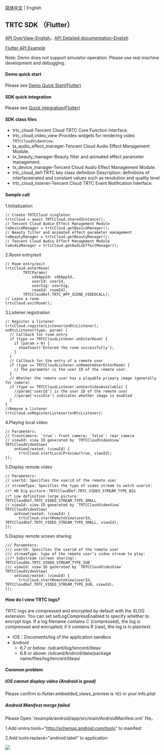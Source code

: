 [简体中文](./README-zh_CN.md) | English

## TRTC SDK （Flutter）

[API OverView-English](https://intl.cloud.tencent.com/document/product/647/39169)，[API Detailed documentation-English](https://pub.dev/documentation/tencent_trtc_cloud_international/latest/)

[Flutter API Example](https://github.com/LiteAVSDK/TRTC_Flutter/tree/master/TRTC-API-Example)

Note: Demo does not support simulator operation. Please use real machine development and debugging.

#### Demo quick start

Please see [Demo Quick Start(Flutter)](https://intl.cloud.tencent.com/document/product/647/39243)

#### SDK quick integration

Please see [Quick integration(Flutter)](https://intl.cloud.tencent.com/document/product/647/35098)

#### SDK class files

* trtc_cloud-Tencent Cloud TRTC Core Function Interface.
* trtc_cloud_video_view-Provides widgets for rendering video `TRTCCloudVideoView`.
* tx_audio_effect_manager-Tencent Cloud Audio Effect Management Module.
* tx_beauty_manager-Beauty filter and animated effect parameter management.
* tx_device_manager-Tencent Cloud Audio Effect Management Module.
* trtc_cloud_def-TRTC key class definition Description: definitions of interfaceerated and constant values such as resolution and quality level
* trtc_cloud_listener-Tencent Cloud TRTC Event Notification Interface.

#### Sample call

1.Initialization
```
// Create TRTCCloud singleton
trtcCloud = await TRTCCloud.sharedInstance();
// Tencent Cloud Audio Effect Management Module
txDeviceManager = trtcCloud.getDeviceManager();
// Beauty filter and animated effect parameter management
txBeautyManager = trtcCloud.getBeautyManager();
// Tencent Cloud Audio Effect Management Module
txAudioManager = trtcCloud.getAudioEffectManager();
```

2.Room entry/exit
```
// Room entry/exit
trtcCloud.enterRoom(
        TRTCParams(
            sdkAppId: sdkAppId,
            userId: userId,
            userSig: userSig,
            roomId: roomId),
        TRTCCloudDef.TRTC_APP_SCENE_VIDEOCALL);
// Leave a room
trtcCloud.exitRoom();
```

3.Listener registration
```
// Register a listener
trtcCloud.registerListener(onRtcListener);
onRtcListener(type, param) {
  // Callback for room entry
  if (type == TRTCCloudListener.onEnterRoom) {
    if (param > 0) {
      showToast('Entered the room successfully');
    }
  }
  // Callback for the entry of a remote user
  if (type == TRTCCloudListener.onRemoteUserEnterRoom) {
    // The parameter is the user ID of the remote user.
  }
  // Whether the remote user has a playable primary image (generally for camera)
  if (type == TRTCCloudListener.onUserVideoAvailable) {
    //param['userId'] is the user ID of the remote user
    //param['visible'] indicates whether image is enabled
  }
}
//Remove a listener
trtcCloud.unRegisterListener(onRtcListener);
```

4.Playing local video
```
// Parameters:
// frontCamera: `true`: front camera; `false`: rear camera
// viewId: view ID generated by `TRTCCloudVideoView`
TRTCCloudVideoView(
    onViewCreated: (viewId) {
      trtcCloud.startLocalPreview(true, viewId);
});
```

5.Display remote video

```
// Parameters:
// userId: Specifies the userid of the remote user
// streamType: Specifies the type of video stream to watch userid：
//* HD big picture：TRTCCloudDef.TRTC_VIDEO_STREAM_TYPE_BIG
//* Low definition large picture：TRTCCloudDef.TRTC_VIDEO_STREAM_TYPE_SMALL
// viewId: view ID generated by `TRTCCloudVideoView`
TRTCCloudVideoView(
    onViewCreated: (viewId) {
      trtcCloud.startRemoteView(userId, TRTCCloudDef.TRTC_VIDEO_STREAM_TYPE_SMALL, viewId);
});
```

5.Display remote screen sharing

```
/// Parameters:
/// userId: Specifies the userid of the remote user
/// streamType: type of the remote user’s video stream to play:
///* Substream (screen sharing): TRTCCloudDe.TRTC_VIDEO_STREAM_TYPE_SUB
/// viewId: view ID generated by `TRTCCloudVideoView`
TRTCCloudVideoView(
    onViewCreated: (viewId) {
      trtcCloud.startRemoteView(userId, TRTCCloudDef.TRTC_VIDEO_STREAM_TYPE_SUB, viewId);
});
```

#### How do I view TRTC logs?
TRTC logs are compressed and encrypted by default with the XLOG extension. You can set setLogCompressEnabled to specify whether to encrypt logs. If a log filename contains C (compressed), the log is compressed and encrypted; if it contains R (raw), the log is in plaintext.
* iOS：Documents/log of the application sandbox
* Android
  * 6.7 or below: /sdcard/log/tencent/liteav
  * 6.8 or above: /sdcard/Android/data/package name/files/log/tencent/liteav/

#### Common problem

##### IOS cannot display video (Android is good)

Please confirm io.flutter.embedded_views_preview is `YES` in your info.plist

##### Android Manifest merge failed

Please Open '/example/android/app/src/main/AndroidManifest.xml' file。

1.Add xmlns:tools="http://schemas.android.com/tools" to manifest

2.Add tools:replace="android:label" to application

![](https://main.qcloudimg.com/raw/7a37917112831488423c1744f370c883.png)
